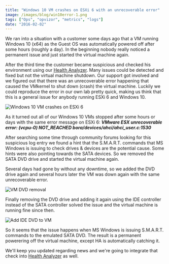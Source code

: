 ```yaml
---
title: "Windows 10 VM crashes on ESXi 6 with an unrecoverable error"
image: /images/blog/win10error-1.png
tags: ["Ops", "opvizor", "metrics", "logs"]
date: "2016-02-02"
---
```


We ran into a situation with a customer some days ago that a VM running Windows 10 (x64) as the Guest OS was automatically powered off after some hours (roughly a day). In the beginning nobody really noticed a permanent issue and just started the virtual machine again.

After the third time the customer became suspicious and checked his environment using our [Health Analyzer](http://try.opvizor.com/health-analyzer/). Many issues could be detected and fixed but not the virtual machine shutdown. Our support got involved and we figured out that there was an unrecoverable error happening that caused the VMkernel to shut down (crash) the virtual machine. Luckily we could reproduce the error in our own lab pretty quick, making us think that this is a general issue for anybody running ESXi 6 and Windows 10.

![Windows 10 VM crashes on ESXi 6](/images/blog/win10error-1.png)

As it turned out all of our Windows 10 VMs stopped after some hours or days with the same error message on ESXi 6: _**VMware ESX unrecoverable error: (vcpu-0) NOT\_REACHED bora/devices/ahci/ahci\_user.c:1530**_

After searching some time through community forums looking for this suspicious log entry we found a hint that the S.M.A.R.T. commands that MS Windows is issuing to check drives & devices are the potential cause. Some hints were also pointing towards the SATA devices. So we removed the SATA DVD drive and started the virtual machine again.

Several days had gone by without any downtime, so we added the DVD drive again and several hours later the VM was down again with the same unrecoverable error.

![VM DVD removal](/images/blog/dvdremove.png)

Finally removing the DVD drive and adding it again using the IDE controller instead of the SATA controller solved the issue and the virtual machine is running fine since then.

![Add IDE DVD to VM](/images/blog/add-dvd-1.png)

So it seems that the issue happens when MS Windows is issuing S.M.A.R.T. commands to the emulated SATA DVD. The result is a permanent powerering off the virtual machine, except HA is automatically catching it.

We'll keep you updated regarding news and we're going to integrate that check into [Health Analyzer](http://try.opvizor.com/health-analyzer/) as well.
